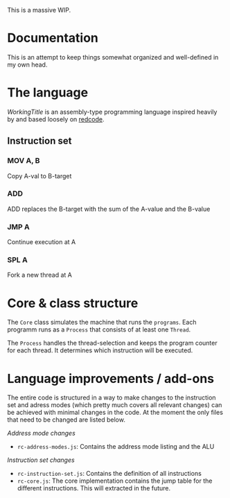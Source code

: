 This is a massive WIP.

# Documentation

This is an attempt to keep things somewhat organized and well-defined in my own head.

# The language

_WorkingTitle_ is an assembly-type programming language inspired heavily by and based loosely on [redcode](http://corewar.co.uk/).

## Instruction set

### MOV A, B
Copy A-val to B-target
### ADD
ADD replaces the B-target with the sum of the A-value and the B-value
### JMP A
Continue execution at A
### SPL A
Fork a new thread at A

# Core & class structure

The `Core` class simulates the machine that runs the `programs`. Each programm runs as a `Process` that consists of at least one `Thread`.

The `Process` handles the thread-selection and keeps the program counter for each thread. It determines which instruction will be executed.

# Language improvements / add-ons

The entire code is structured in a way to make changes to the instruction set and adress modes (which pretty much covers all relevant changes) can be achieved with minimal changes in the code. At the moment the only files that need to be changed are listed below.

*Address mode changes*
* `rc-address-modes.js`: Contains the address mode listing and the ALU

*Instruction set changes*
* `rc-instruction-set.js`: Contains the definition of all instructions
* `rc-core.js`: The core implementation contains the jump table for the different instructions. This will extracted in the future.